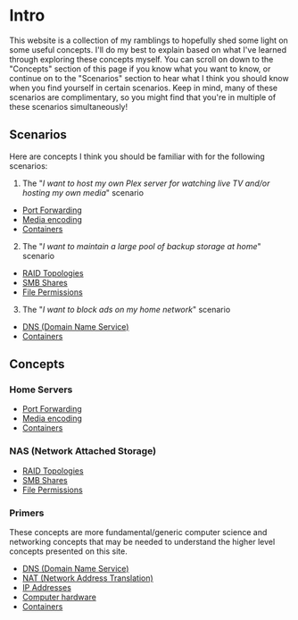 ---
---


# Intro

This website is a collection of my ramblings to hopefully shed some light on some useful concepts. I'll do my best to explain based on what I've learned through exploring these concepts myself. You can scroll on down to the "Concepts" section of this page if you know what you want to know, or continue on to the "Scenarios" section to hear what I think you should know when you find yourself in certain scenarios. Keep in mind, many of these scenarios are complimentary, so you might find that you're in multiple of these scenarios simultaneously!

## Scenarios

Here are concepts I think you should be familiar with for the following scenarios:

 1. The "*I want to host my own Plex server for watching live TV and/or hosting my own media*" scenario
  - [Port Forwarding](./concepts/servers/port-forwarding.html)
  - [Media encoding](./concepts/servers/encoding.html)
  - [Containers](./concepts/servers/containers.html)
 2. The "*I want to maintain a large pool of backup storage at home*" scenario
  - [RAID Topologies](./concepts/nas/raid.html)
  - [SMB Shares](./concepts/nas/smb.html)
  - [File Permissions](./concepts/nas/permissions.html)
 3. The "*I want to block ads on my home network*" scenario
  - [DNS (Domain Name Service)](./concepts/primers/dns.html)
  - [Containers](./concepts/servers/containers.html)

## Concepts

### Home Servers

 - [Port Forwarding](./concepts/servers/port-forwarding.html)
 - [Media encoding](./concepts/servers/encoding.html)
 - [Containers](./concepts/servers/containers.html)

### NAS (Network Attached Storage)

- [RAID Topologies](./concepts/nas/raid.html)
- [SMB Shares](./concepts/nas/smb.html)
- [File Permissions](./concepts/nas/permissions.html)

### Primers

These concepts are more fundamental/generic computer science and networking concepts that may be needed to understand the higher level concepts presented on this site.

 - [DNS (Domain Name Service)](./concepts/primers/dns.html)
 - [NAT (Network Address Translation)](./concepts/primers/nat.html)
 - [IP Addresses](./concepts/primers/ip.html)
 - [Computer hardware](./concepts/primers/hardware.html)
 - [Containers](./concepts/primers/containers.html)
